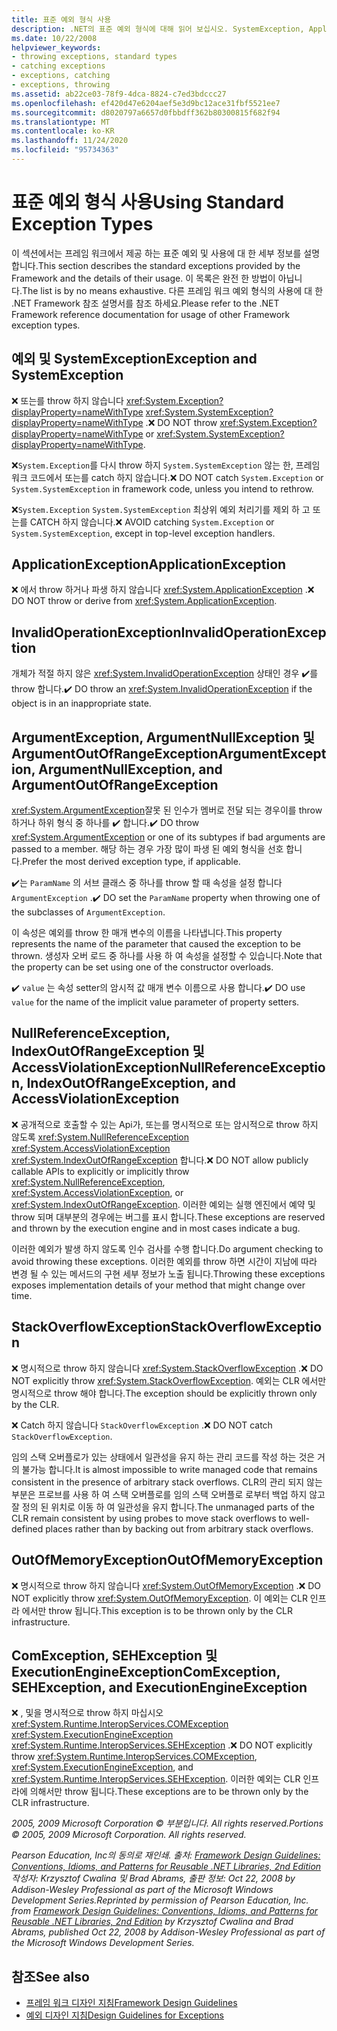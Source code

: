 ```yaml
---
title: 표준 예외 형식 사용
description: .NET의 표준 예외 형식에 대해 읽어 보십시오. SystemException, ApplicationException, ArgumentException, ComException 등에 대해 알아보세요.
ms.date: 10/22/2008
helpviewer_keywords:
- throwing exceptions, standard types
- catching exceptions
- exceptions, catching
- exceptions, throwing
ms.assetid: ab22ce03-78f9-4dca-8824-c7ed3bdccc27
ms.openlocfilehash: ef420d47e6204aef5e3d9bc12ace31fbf5521ee7
ms.sourcegitcommit: d8020797a6657d0fbbdff362b80300815f682f94
ms.translationtype: MT
ms.contentlocale: ko-KR
ms.lasthandoff: 11/24/2020
ms.locfileid: "95734363"
---
```

# <a name="using-standard-exception-types"></a><span data-ttu-id="24e05-104">표준 예외 형식 사용</span><span class="sxs-lookup"><span data-stu-id="24e05-104">Using Standard Exception Types</span></span>

<span data-ttu-id="24e05-105">이 섹션에서는 프레임 워크에서 제공 하는 표준 예외 및 사용에 대 한 세부 정보를 설명 합니다.</span><span class="sxs-lookup"><span data-stu-id="24e05-105">This section describes the standard exceptions provided by the Framework and the details of their usage.</span></span> <span data-ttu-id="24e05-106">이 목록은 완전 한 방법이 아닙니다.</span><span class="sxs-lookup"><span data-stu-id="24e05-106">The list is by no means exhaustive.</span></span> <span data-ttu-id="24e05-107">다른 프레임 워크 예외 형식의 사용에 대 한 .NET Framework 참조 설명서를 참조 하세요.</span><span class="sxs-lookup"><span data-stu-id="24e05-107">Please refer to the .NET Framework reference documentation for usage of other Framework exception types.</span></span>

## <a name="exception-and-systemexception"></a><span data-ttu-id="24e05-108">예외 및 SystemException</span><span class="sxs-lookup"><span data-stu-id="24e05-108">Exception and SystemException</span></span>

 <span data-ttu-id="24e05-109">❌ 또는를 throw 하지 않습니다 <xref:System.Exception?displayProperty=nameWithType> <xref:System.SystemException?displayProperty=nameWithType> .</span><span class="sxs-lookup"><span data-stu-id="24e05-109">❌ DO NOT throw <xref:System.Exception?displayProperty=nameWithType> or <xref:System.SystemException?displayProperty=nameWithType>.</span></span>

 <span data-ttu-id="24e05-110">❌`System.Exception`를 다시 throw 하지 `System.SystemException` 않는 한, 프레임 워크 코드에서 또는를 catch 하지 않습니다.</span><span class="sxs-lookup"><span data-stu-id="24e05-110">❌ DO NOT catch `System.Exception` or `System.SystemException` in framework code, unless you intend to rethrow.</span></span>

 <span data-ttu-id="24e05-111">❌`System.Exception` `System.SystemException` 최상위 예외 처리기를 제외 하 고 또는를 CATCH 하지 않습니다.</span><span class="sxs-lookup"><span data-stu-id="24e05-111">❌ AVOID catching `System.Exception` or `System.SystemException`, except in top-level exception handlers.</span></span>

## <a name="applicationexception"></a><span data-ttu-id="24e05-112">ApplicationException</span><span class="sxs-lookup"><span data-stu-id="24e05-112">ApplicationException</span></span>

 <span data-ttu-id="24e05-113">❌ 에서 throw 하거나 파생 하지 않습니다 <xref:System.ApplicationException> .</span><span class="sxs-lookup"><span data-stu-id="24e05-113">❌ DO NOT throw or derive from <xref:System.ApplicationException>.</span></span>

## <a name="invalidoperationexception"></a><span data-ttu-id="24e05-114">InvalidOperationException</span><span class="sxs-lookup"><span data-stu-id="24e05-114">InvalidOperationException</span></span>

 <span data-ttu-id="24e05-115">개체가 적절 하지 않은 <xref:System.InvalidOperationException> 상태인 경우 ✔️를 throw 합니다.</span><span class="sxs-lookup"><span data-stu-id="24e05-115">✔️ DO throw an <xref:System.InvalidOperationException> if the object is in an inappropriate state.</span></span>

## <a name="argumentexception-argumentnullexception-and-argumentoutofrangeexception"></a><span data-ttu-id="24e05-116">ArgumentException, ArgumentNullException 및 ArgumentOutOfRangeException</span><span class="sxs-lookup"><span data-stu-id="24e05-116">ArgumentException, ArgumentNullException, and ArgumentOutOfRangeException</span></span>

 <span data-ttu-id="24e05-117"><xref:System.ArgumentException>잘못 된 인수가 멤버로 전달 되는 경우이를 throw 하거나 하위 형식 중 하나를 ✔️ 합니다.</span><span class="sxs-lookup"><span data-stu-id="24e05-117">✔️ DO throw <xref:System.ArgumentException> or one of its subtypes if bad arguments are passed to a member.</span></span> <span data-ttu-id="24e05-118">해당 하는 경우 가장 많이 파생 된 예외 형식을 선호 합니다.</span><span class="sxs-lookup"><span data-stu-id="24e05-118">Prefer the most derived exception type, if applicable.</span></span>

 <span data-ttu-id="24e05-119">✔️는 `ParamName` 의 서브 클래스 중 하나를 throw 할 때 속성을 설정 합니다 `ArgumentException` .</span><span class="sxs-lookup"><span data-stu-id="24e05-119">✔️ DO set the `ParamName` property when throwing one of the subclasses of `ArgumentException`.</span></span>

 <span data-ttu-id="24e05-120">이 속성은 예외를 throw 한 매개 변수의 이름을 나타냅니다.</span><span class="sxs-lookup"><span data-stu-id="24e05-120">This property represents the name of the parameter that caused the exception to be thrown.</span></span> <span data-ttu-id="24e05-121">생성자 오버 로드 중 하나를 사용 하 여 속성을 설정할 수 있습니다.</span><span class="sxs-lookup"><span data-stu-id="24e05-121">Note that the property can be set using one of the constructor overloads.</span></span>

 <span data-ttu-id="24e05-122">✔️ `value` 는 속성 setter의 암시적 값 매개 변수 이름으로 사용 합니다.</span><span class="sxs-lookup"><span data-stu-id="24e05-122">✔️ DO use `value` for the name of the implicit value parameter of property setters.</span></span>

## <a name="nullreferenceexception-indexoutofrangeexception-and-accessviolationexception"></a><span data-ttu-id="24e05-123">NullReferenceException, IndexOutOfRangeException 및 AccessViolationException</span><span class="sxs-lookup"><span data-stu-id="24e05-123">NullReferenceException, IndexOutOfRangeException, and AccessViolationException</span></span>

 <span data-ttu-id="24e05-124">❌ 공개적으로 호출할 수 있는 Api가, 또는를 명시적으로 또는 암시적으로 throw 하지 않도록 <xref:System.NullReferenceException> <xref:System.AccessViolationException> <xref:System.IndexOutOfRangeException> 합니다.</span><span class="sxs-lookup"><span data-stu-id="24e05-124">❌ DO NOT allow publicly callable APIs to explicitly or implicitly throw <xref:System.NullReferenceException>, <xref:System.AccessViolationException>, or <xref:System.IndexOutOfRangeException>.</span></span> <span data-ttu-id="24e05-125">이러한 예외는 실행 엔진에서 예약 및 throw 되며 대부분의 경우에는 버그를 표시 합니다.</span><span class="sxs-lookup"><span data-stu-id="24e05-125">These exceptions are reserved and thrown by the execution engine and in most cases indicate a bug.</span></span>

 <span data-ttu-id="24e05-126">이러한 예외가 발생 하지 않도록 인수 검사를 수행 합니다.</span><span class="sxs-lookup"><span data-stu-id="24e05-126">Do argument checking to avoid throwing these exceptions.</span></span> <span data-ttu-id="24e05-127">이러한 예외를 throw 하면 시간이 지남에 따라 변경 될 수 있는 메서드의 구현 세부 정보가 노출 됩니다.</span><span class="sxs-lookup"><span data-stu-id="24e05-127">Throwing these exceptions exposes implementation details of your method that might change over time.</span></span>

## <a name="stackoverflowexception"></a><span data-ttu-id="24e05-128">StackOverflowException</span><span class="sxs-lookup"><span data-stu-id="24e05-128">StackOverflowException</span></span>

 <span data-ttu-id="24e05-129">❌ 명시적으로 throw 하지 않습니다 <xref:System.StackOverflowException> .</span><span class="sxs-lookup"><span data-stu-id="24e05-129">❌ DO NOT explicitly throw <xref:System.StackOverflowException>.</span></span> <span data-ttu-id="24e05-130">예외는 CLR 에서만 명시적으로 throw 해야 합니다.</span><span class="sxs-lookup"><span data-stu-id="24e05-130">The exception should be explicitly thrown only by the CLR.</span></span>

 <span data-ttu-id="24e05-131">❌ Catch 하지 않습니다 `StackOverflowException` .</span><span class="sxs-lookup"><span data-stu-id="24e05-131">❌ DO NOT catch `StackOverflowException`.</span></span>

 <span data-ttu-id="24e05-132">임의 스택 오버플로가 있는 상태에서 일관성을 유지 하는 관리 코드를 작성 하는 것은 거의 불가능 합니다.</span><span class="sxs-lookup"><span data-stu-id="24e05-132">It is almost impossible to write managed code that remains consistent in the presence of arbitrary stack overflows.</span></span> <span data-ttu-id="24e05-133">CLR의 관리 되지 않는 부분은 프로브를 사용 하 여 스택 오버플로를 임의 스택 오버플로 로부터 백업 하지 않고 잘 정의 된 위치로 이동 하 여 일관성을 유지 합니다.</span><span class="sxs-lookup"><span data-stu-id="24e05-133">The unmanaged parts of the CLR remain consistent by using probes to move stack overflows to well-defined places rather than by backing out from arbitrary stack overflows.</span></span>

## <a name="outofmemoryexception"></a><span data-ttu-id="24e05-134">OutOfMemoryException</span><span class="sxs-lookup"><span data-stu-id="24e05-134">OutOfMemoryException</span></span>

 <span data-ttu-id="24e05-135">❌ 명시적으로 throw 하지 않습니다 <xref:System.OutOfMemoryException> .</span><span class="sxs-lookup"><span data-stu-id="24e05-135">❌ DO NOT explicitly throw <xref:System.OutOfMemoryException>.</span></span> <span data-ttu-id="24e05-136">이 예외는 CLR 인프라 에서만 throw 됩니다.</span><span class="sxs-lookup"><span data-stu-id="24e05-136">This exception is to be thrown only by the CLR infrastructure.</span></span>

## <a name="comexception-sehexception-and-executionengineexception"></a><span data-ttu-id="24e05-137">ComException, SEHException 및 ExecutionEngineException</span><span class="sxs-lookup"><span data-stu-id="24e05-137">ComException, SEHException, and ExecutionEngineException</span></span>

 <span data-ttu-id="24e05-138">❌ , 및을 명시적으로 throw 하지 마십시오 <xref:System.Runtime.InteropServices.COMException>  <xref:System.ExecutionEngineException> <xref:System.Runtime.InteropServices.SEHException> .</span><span class="sxs-lookup"><span data-stu-id="24e05-138">❌ DO NOT explicitly throw <xref:System.Runtime.InteropServices.COMException>,  <xref:System.ExecutionEngineException>, and <xref:System.Runtime.InteropServices.SEHException>.</span></span> <span data-ttu-id="24e05-139">이러한 예외는 CLR 인프라에 의해서만 throw 됩니다.</span><span class="sxs-lookup"><span data-stu-id="24e05-139">These exceptions are to be thrown only by the CLR infrastructure.</span></span>

 <span data-ttu-id="24e05-140">*2005, 2009 Microsoft Corporation © 부분입니다. All rights reserved.*</span><span class="sxs-lookup"><span data-stu-id="24e05-140">*Portions © 2005, 2009 Microsoft Corporation. All rights reserved.*</span></span>

 <span data-ttu-id="24e05-141">*Pearson Education, Inc의 동의로 재인쇄. 출처: [Framework Design Guidelines: Conventions, Idioms, and Patterns for Reusable .NET Libraries, 2nd Edition](https://www.informit.com/store/framework-design-guidelines-conventions-idioms-and-9780321545619) 작성자: Krzysztof Cwalina 및 Brad Abrams, 출판 정보: Oct 22, 2008 by Addison-Wesley Professional as part of the Microsoft Windows Development Series.*</span><span class="sxs-lookup"><span data-stu-id="24e05-141">*Reprinted by permission of Pearson Education, Inc. from [Framework Design Guidelines: Conventions, Idioms, and Patterns for Reusable .NET Libraries, 2nd Edition](https://www.informit.com/store/framework-design-guidelines-conventions-idioms-and-9780321545619) by Krzysztof Cwalina and Brad Abrams, published Oct 22, 2008 by Addison-Wesley Professional as part of the Microsoft Windows Development Series.*</span></span>

## <a name="see-also"></a><span data-ttu-id="24e05-142">참조</span><span class="sxs-lookup"><span data-stu-id="24e05-142">See also</span></span>

- [<span data-ttu-id="24e05-143">프레임 워크 디자인 지침</span><span class="sxs-lookup"><span data-stu-id="24e05-143">Framework Design Guidelines</span></span>](index.md)
- [<span data-ttu-id="24e05-144">예외 디자인 지침</span><span class="sxs-lookup"><span data-stu-id="24e05-144">Design Guidelines for Exceptions</span></span>](exceptions.md)
